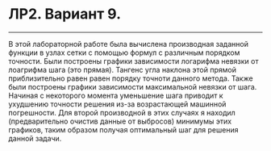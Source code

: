 # ЛР2. Вариант 9.
----
В этой лабораторной работе была вычислена производная заданной функции в узлах сетки с помощью формул с различным порядком точности. Были построены графики зависимости логарифма невязки от лоагрифма шага (это прямая). Тангенс угла наклона этой прямой приблизительно равен равен порядку точноти данного метода. Также были построены графики зависимости максимальной невязки от шага. Начиная с некоторого момента уменьшение шага приводит к ухудшению точности решения из-за возрастающей машинной погрешности. Для второй производной в этих случаях я находил (предварительно очистив данные от выбросов) минимумы этих графиков, таким образом получая оптимальный шаг для решения данной задачи.  
